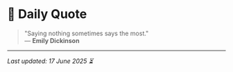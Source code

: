 # 📜 Daily Quote

> "Saying nothing sometimes says the most."  
> — **Emily Dickinson**

---

_Last updated: 17 June 2025 ⏳_
